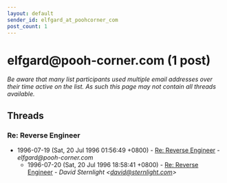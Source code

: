 ```yaml
---
layout: default
sender_id: elfgard_at_poohcorner_com
post_count: 1
---
```


# elfgard<span>@</span>pooh-corner.com (1 post)

_Be aware that many list participants used multiple email addresses over their time active on the list. As such this page may not contain all threads available._

## Threads

### Re: Reverse Engineer
+ 1996-07-19 (Sat, 20 Jul 1996 01:56:49 +0800) - [Re: Reverse Engineer](/archive/1996/07/aeacd92cb9120a43ee767a6e3b0d9e6b97046a9276eee4421d7a6427c4f87a55) - _elfgard@pooh-corner.com_
  + 1996-07-20 (Sat, 20 Jul 1996 18:58:41 +0800) - [Re: Reverse Engineer](/archive/1996/07/32c6c97160bd2efd4b548e8596e3ac59650122148bf09936fa63194edead02c8) - _David Sternlight \<david@sternlight.com\>_

